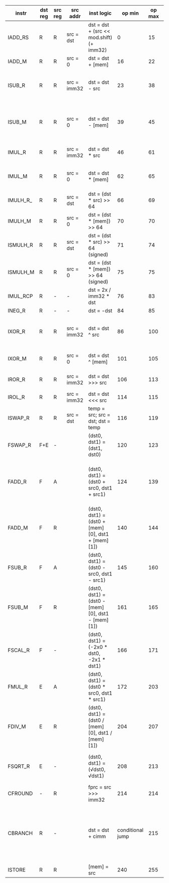 |instr|dst reg|src reg|src addr|inst logic|op min|op max|op min bin|op max bin|bit mask|notes|
| --- | ---- | ------ | ----- | -------- | ----- | ---- | -------- | ------- | ------ | ---- |
|IADD_RS|R|R|src = dst|dst = dst + (src << mod.shift) (+ imm32)|0|15|0|1111| 0000XXXX \| 0XXX_XXXX & ~0111_11XX|0,2578125|
|IADD_M|R|R|src = 0|dst = dst + [mem]|16|22|10000|10110 | 00010XXX & ~XXXXX111||
|ISUB_R|R|R|src = imm32|dst = dst - src|23|38| 10111 | 100110 | 0001_0111 \| 0001_1XXX \| ( XX10_0XXX & ~ XXXX_X111 )||
|ISUB_M|R|R|src = 0|dst = dst - [mem]|39|45| 100111 | 101101 | 0010_XXXX & ( XXXX_0111 \| ( XXXX_1XXX & ~XXXX_X11X ) ) ||
|IMUL_R|R|R|src = imm32|dst = dst * src|46|61| 101110 | 111101 | 10_111X \| (11_XXXX & ~XX_111X )||
|IMUL_M|R|R|src = 0|dst = dst * [mem]|62|65|111110|1000001|lt64 : 11_111X,  ge64 : 00_000X||
|IMULH_R_|R|R|src = dst|dst = (dst * src) >> 64| 66 | 69 | 1000010 | 1000101 | 00_0XXX & ( 01X \| ( 1XX & ~11X ) ) ||
|IMULH_M|R|R|src = 0|dst = (dst * [mem]) >> 64|70|70|1000110 | 1000110|8'b01000110||
|ISMULH_R|R|R|src = dst|dst = (dst * src) >> 64 (signed)|71|74|1000111 | 1001010 | 00_XXXX & ( 0111 \| ( 10XX & ~11 ) )||
|ISMULH_M|R|R|src = 0|dst = (dst * [mem]) >> 64 (signed)|75|75|1001011|1001011|8'b01001011||
|IMUL_RCP|R|-|-|dst = 2x / imm32 * dst|76|83|1001100|1010011|0X_XXXX & ( X0_11XX \| X1_00XX ) ||
|INEG_R|R|-|-|dst = -dst|84|85|1010100|1010101|8'b0101010X||
|IXOR_R|R|R|src = imm32|dst = dst ^ src|86|100 | 1010110 | 1100100 | ( 01_XXXX & ( 011X \| 1XXX )) \| ( 10_0XXX & ( 0XX \| 100 ))||
|IXOR_M|R|R|src = 0|dst = dst ^ [mem]|101|105| 1100101 | 1101001 | 10_XXXX & ( ( 01XX & ~01 ) \| 100X )||
|IROR_R|R|R|src = imm32|dst = dst >>> src|106|113|1101010|1110001|( 10_1XXX & ~00X ) \| 11_000X||
|IROL_R|R|R|src = imm32|dst = dst <<< src|114|115|1110010|1110011|8'b0111001X||
|ISWAP_R|R|R|src = dst|temp = src; src = dst; dst = temp|116|119|1110100|1110111|8'b011101XX||
|FSWAP_R|F+E|-||(dst0, dst1) = (dst1, dst0)|120|123|1111000|1111011|8'b011110XX||
|FADD_R|F|A||(dst0, dst1) = (dst0 + src0, dst1 + src1)|124|139|1111100|10001011|lt127 : 111_11XX    ge127 :  1000_1011 : 1000_XXXX & ( 0XXX \| 10XX  ) |0111_1100 -> 1101_0101|
|FADD_M|F|R||(dst0, dst1) = (dst0 + [mem][0], dst1 + [mem][1])|140|144|10001100|10010000|100X_XXXX & ( 0_11XX \|  1_000  )||
|FSUB_R|F|A||(dst0, dst1) = (dst0 - src0, dst1 - src1)|145|160|10010001|10100000|10XX_XXXX & ( ( 01_XXXX & ~000X) \| 10_0000 )||
|FSUB_M|F|R||(dst0, dst1) = (dst0 - [mem][0], dst1 - [mem][1])|161|165|10100001|10100101|8'b10100XXX  & ~000 & ~11X|
|FSCAL_R|F|-||(dst0, dst1) = (-2x0 * dst0, -2x1 * dst1)|166|171|10100110|10101011|1010_0110 -> 1010_1011 : 1010_XXXX &  ( 011X \| 10XX )||
|FMUL_R|E|A||(dst0, dst1) = (dst0 * src0, dst1 * src1)|172|203|10101100|11001011|1010_1100 -> 1100_1011 : 1010_11XX \| (1100_XXXX & ~11XX )||
|FDIV_M|E|R||(dst0, dst1) = (dst0 / [mem][0], dst1 / [mem][1])|204|207|11001100|11001111|8'b110011XX||
|FSQRT_R|E|-||(dst0, dst1) = (√dst0, √dst1)|208|213|11010000|11010101|1101_0000 -> 1101_0101 : 1101_XXXX & ( 0XXX & ~X11X )||
|CFROUND|-|R||fprc = src >>> imm32|214|214|11010110|11010110|8'b11010110|1101_0110 -> 1111_1111|
|CBRANCH|R|-||dst = dst + cimm| conditional jump|215|239|11010111|11101111|1101_0111 -> 1110_1111  :11XX_XXXX  &  ( ( 01_XXXX & ( 1XXX \| 0111 ) ) \|  10_XXXX ) ||
|ISTORE|R|R||[mem] = src|240|255|11110000|11111111|8'b1111XXXX||
